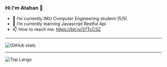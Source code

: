 ### Hi I'm Atahan 👋


- 🔭 I’m currently IMU Computer Engineering student (5/5)
- 🌱 I’m currently learning Javascript Restful Api
- 📫 How to reach me: https://bit.ly/37TcCSZ


-----------------------------------------------------------------------------------------------------------------
![GitHub stats](https://github-readme-stats.vercel.app/api?username=AtahanKocc&show_icons=true&theme=tokyonight)

-----------------------------------------------------------------------------------------------------------------

![Top Langs](https://github-readme-stats.vercel.app/api/top-langs/?username=AtahanKocc&theme=tokyonight)

